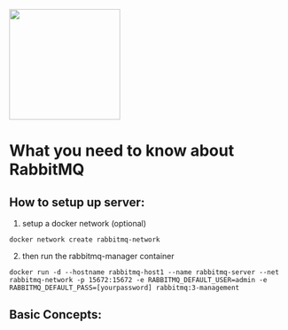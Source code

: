 <img src="https://upload.wikimedia.org/wikipedia/commons/thumb/7/71/RabbitMQ_logo.svg/1024px-RabbitMQ_logo.svg.png" width="200" height="auto" />

# **What you need to know about RabbitMQ**
## **How to setup up server:**


1) setup a docker network (optional)
```shell
docker network create rabbitmq-network
```
2) then run the rabbitmq-manager container
```shell
docker run -d --hostname rabbitmq-host1 --name rabbitmq-server --net rabbitmq-network -p 15672:15672 -e RABBITMQ_DEFAULT_USER=admin -e RABBITMQ_DEFAULT_PASS=[yourpassword] rabbitmq:3-management
```


## **Basic Concepts:**

